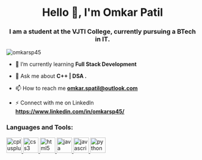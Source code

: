 <h1 align="center">Hello 👋, I'm Omkar Patil</h1>
<h3 align="center">I am a student at the VJTI College, currently pursuing a BTech in IT.</h3>

<p align="left"> <img src="https://komarev.com/ghpvc/?username=omkarsp45&label=Profile%20views&color=0e75b6&style=flat" alt="omkarsp45" /> </p>

- 🌱 I’m currently learning **Full Stack Development**

- 💬 Ask me about **C++ | DSA .**

- 📫 How to reach me **omkar.spatil@outlook.com**

- ⚡ Connect with me on LinkedIn **https://www.linkedin.com/in/omkarsp45/**

<h3 align="left">Languages and Tools:</h3>
<p align="left"> <a href="https://www.w3schools.com/cpp/" target="_blank" rel="noreferrer"> <img src="https://i.pinimg.com/originals/9d/13/97/9d139793ffd7896f5694c3b8fa429413.png" alt="cplusplus" width="40" height="40"/> </a> <a href="https://www.w3schools.com/css/" target="_blank" rel="noreferrer"> <img src="https://1000logos.net/wp-content/uploads/2020/09/CSS-Logo.png" alt="css3" width="40" height="40"/> </a> <a href="https://www.w3.org/html/" target="_blank" rel="noreferrer"> <img src="https://www.kindpng.com/picc/m/23-237366_transparent-html-logo-png-png-download.png" alt="html5" width="40" height="40"/> </a> <a href="https://www.java.com" target="_blank" rel="noreferrer"> <img src="https://logos-download.com/wp-content/uploads/2016/10/Java_logo.png" alt="java" width="40" height="40"/> </a> <a href="https://developer.mozilla.org/en-US/docs/Web/JavaScript" target="_blank" rel="noreferrer"> <img src="https://www.freepnglogos.com/uploads/javascript-png/png-javascript-badge-picture-8.png" alt="javascript" width="40" height="40"/> </a> <a href="https://www.python.org" target="_blank" rel="noreferrer"> <img src="https://freepngimg.com/download/android/72537-icons-python-programming-computer-social-tutorial.png" alt="python" width="40" height="40"/> </a> </p>
